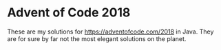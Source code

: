 # Advent of Code 2018
These are my solutions for https://adventofcode.com/2018 in Java. They are for sure by far not the most elegant
solutions on the planet.
